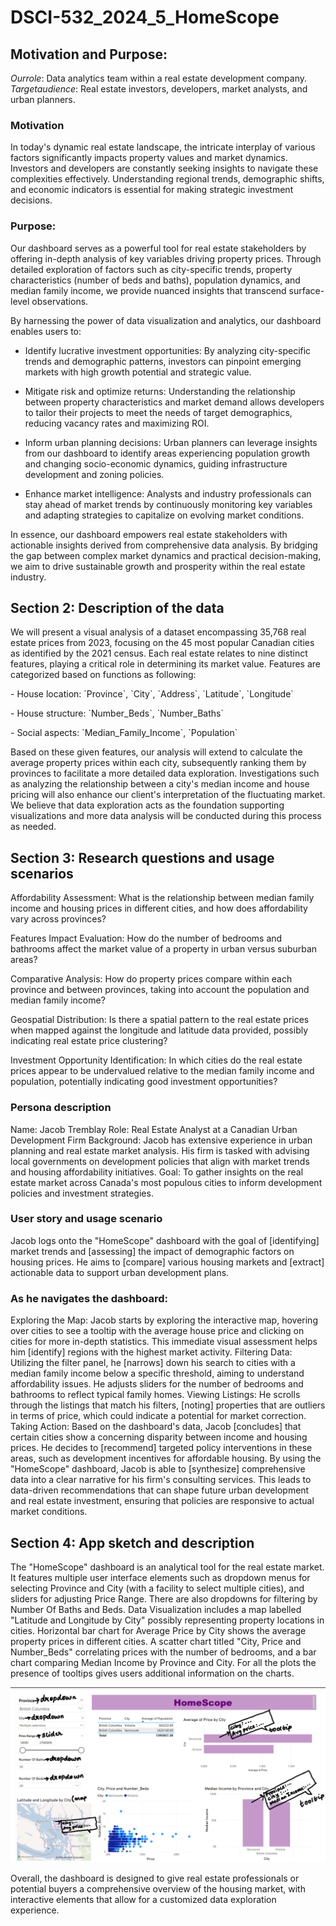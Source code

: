 # DSCI-532_2024_5_HomeScope
## Motivation and Purpose:
$Our role$: Data analytics team within a real estate development company.
$Target audience$: Real estate investors, developers, market analysts, and urban planners.

### Motivation
In today's dynamic real estate landscape, the intricate interplay of various factors significantly impacts property values and market dynamics. Investors and developers are constantly seeking insights to navigate these complexities effectively. Understanding regional trends, demographic shifts, and economic indicators is essential for making strategic investment decisions.

### Purpose:
Our dashboard serves as a powerful tool for real estate stakeholders by offering in-depth analysis of key variables driving property prices. Through detailed exploration of factors such as city-specific trends, property characteristics (number of beds and baths), population dynamics, and median family income, we provide nuanced insights that transcend surface-level observations.

By harnessing the power of data visualization and analytics, our dashboard enables users to:

- Identify lucrative investment opportunities: By analyzing city-specific trends and demographic patterns, investors can pinpoint emerging markets with high growth potential and strategic value.

- Mitigate risk and optimize returns: Understanding the relationship between property characteristics and market demand allows developers to tailor their projects to meet the needs of target demographics, reducing vacancy rates and maximizing ROI.

- Inform urban planning decisions: Urban planners can leverage insights from our dashboard to identify areas experiencing population growth and changing socio-economic dynamics, guiding infrastructure development and zoning policies.

- Enhance market intelligence: Analysts and industry professionals can stay ahead of market trends by continuously monitoring key variables and adapting strategies to capitalize on evolving market conditions.

In essence, our dashboard empowers real estate stakeholders with actionable insights derived from comprehensive data analysis. By bridging the gap between complex market dynamics and practical decision-making, we aim to drive sustainable growth and prosperity within the real estate industry.

## Section 2: Description of the data

We will present a visual analysis of a dataset encompassing 35,768 real estate prices from 2023, focusing on the 45 most popular Canadian cities as identified by the 2021 census. Each real estate relates to nine distinct features, playing a critical role in determining its market value. Features are categorized based on functions as following:

\- House location: \`Province\`, \`City\`, \`Address\`, \`Latitude\`, \`Longitude\`

\- House structure: \`Number_Beds\`, \`Number_Baths\`

\- Social aspects: \`Median_Family_Income\`, \`Population\`

Based on these given features, our analysis will extend to calculate the average property prices within each city, subsequently ranking them by provinces to facilitate a more detailed data exploration. Investigations such as analyzing the relationship between a city's median income and house pricing will also enhance our client's interpretation of the fluctuating market. We believe that data exploration acts as the foundation supporting visualizations and more data analysis will be conducted during this process as needed.

## Section 3: Research questions and usage scenarios
Affordability Assessment: What is the relationship between median family income and housing prices in different cities, and how does affordability vary across provinces?

Features Impact Evaluation: How do the number of bedrooms and bathrooms affect the market value of a property in urban versus suburban areas?

Comparative Analysis: How do property prices compare within each province and between provinces, taking into account the population and median family income?

Geospatial Distribution: Is there a spatial pattern to the real estate prices when mapped against the longitude and latitude data provided, possibly indicating real estate price clustering?

Investment Opportunity Identification: In which cities do the real estate prices appear to be undervalued relative to the median family income and population, potentially indicating good investment opportunities?

### Persona description
Name: Jacob Tremblay
Role: Real Estate Analyst at a Canadian Urban Development Firm
Background: Jacob has extensive experience in urban planning and real estate market analysis. His firm is tasked with advising local governments on development policies that align with market trends and housing affordability initiatives.
Goal: To gather insights on the real estate market across Canada's most populous cities to inform development policies and investment strategies.

### User story and usage scenario
Jacob logs onto the "HomeScope" dashboard with the goal of [identifying] market trends and [assessing] the impact of demographic factors on housing prices. He aims to [compare] various housing markets and [extract] actionable data to support urban development plans.

### As he navigates the dashboard:
Exploring the Map: Jacob starts by exploring the interactive map, hovering over cities to see a tooltip with the average house price and clicking on cities for more in-depth statistics. This immediate visual assessment helps him [identify] regions with the highest market activity.
Filtering Data: Utilizing the filter panel, he [narrows] down his search to cities with a median family income below a specific threshold, aiming to understand affordability issues. He adjusts sliders for the number of bedrooms and bathrooms to reflect typical family homes.
Viewing Listings: He scrolls through the listings that match his filters, [noting] properties that are outliers in terms of price, which could indicate a potential for market correction.
Taking Action: Based on the dashboard's data, Jacob [concludes] that certain cities show a concerning disparity between income and housing prices. He decides to [recommend] targeted policy interventions in these areas, such as development incentives for affordable housing.
By using the "HomeScope" dashboard, Jacob is able to [synthesize] comprehensive data into a clear narrative for his firm's consulting services. This leads to data-driven recommendations that can shape future urban development and real estate investment, ensuring that policies are responsive to actual market conditions.

## Section 4: App sketch and description

The "HomeScope" dashboard is an analytical tool for the real estate market. It features multiple user interface elements such as dropdown menus for selecting Province and City (with a facility to select multiple cities), and sliders for adjusting Price Range. There are also dropdowns for filtering by Number Of Baths and Beds. Data Visualization includes a map labelled "Latitude and Longitude by City" possibly representing property locations in cities. Horizontal bar chart for Average Price by City shows the average property prices in different cities. A scatter chart titled "City, Price and Number_Beds" correlating prices with the number of bedrooms, and a bar chart comparing Median Income by Province and City. For all the plots the presence of tooltips gives users additional information on the charts.

![sketch](../img/HomeScope.png)

Overall, the dashboard is designed to give real estate professionals or potential buyers a comprehensive overview of the housing market, with interactive elements that allow for a customized data exploration experience. 
